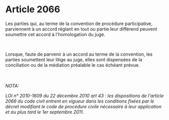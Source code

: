 # Article 2066

<p>Les parties qui, au terme de la convention de procédure participative, parviennent à un accord réglant en tout ou partie leur différend peuvent soumettre cet accord à l'homologation du juge.</p><p><br/></p><p> Lorsque, faute de parvenir à un accord au terme de la convention, les parties soumettent leur litige au juge, elles sont dispensées de la conciliation ou de la médiation préalable le cas échéant prévue.</p><br/><br/><i>NOTA:<p>LOI n° 2010-1609 du 22 décembre 2010 art 43 : les dispositions de l'article 2066 du code civil entrent en vigueur dans les conditions fixées par le décret modifiant le code de procédure civile nécessaire à leur application et au plus tard le 1er septembre 2011. </p></i>